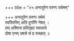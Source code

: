 +++
title = "०५ अनातुरेण वरुणः पथेमम्"

+++
अनातुरेण वरुणः पथेमं  
स्वस्तिभिर् अति दुर्गाणि नेषत् ।  
तम् अश्विना प्रतिगृह्या स्वस्तये  
दोषा एनम् उषसे सं प्र यच्छात् ॥